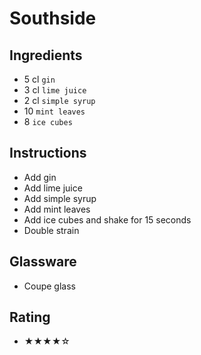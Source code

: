# Southside

## Ingredients
- 5 cl `gin`
- 3 cl `lime juice`
- 2 cl `simple syrup`
- 10 `mint leaves`
- 8 `ice cubes`

## Instructions
- Add gin
- Add lime juice
- Add simple syrup
- Add mint leaves
- Add ice cubes and shake for 15 seconds
- Double strain

## Glassware
- Coupe glass

## Rating
- ★★★★☆